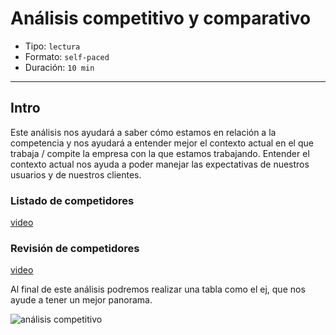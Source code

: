 # Análisis competitivo y comparativo

- Tipo: `lectura`
- Formato: `self-paced`
- Duración: `10 min`

***

## Intro

Este análisis nos ayudará a saber cómo estamos en relación a la competencia y
nos ayudará a entender mejor el contexto actual en el que trabaja / compite
la empresa con la que estamos trabajando. Entender el contexto actual nos ayuda
a poder manejar las expectativas de nuestros usuarios y de nuestros clientes.

### Listado de competidores

[video](https://laboratoria-1.wistia.com/medias/mlv6jy6lm2)

### Revisión de competidores

[video](https://laboratoria-1.wistia.com/medias/wq71jjy6kb)

Al final de este análisis podremos realizar una tabla como el ej, que nos ayude
a tener un mejor panorama.

![análisis competitivo](https://lh6.googleusercontent.com/yrMUrO_YP0cqeqrAyNVZvU3ardIUVf6xgKuVQjLn0khOPTQL36U7RkbXw2MrViYL3YxDvx1uS95Yurbgor2t84ClTct9_LHWuV49K5pUWu48kNQLmyky-2YybJfU3bYzWhVGNIFrsSg)
